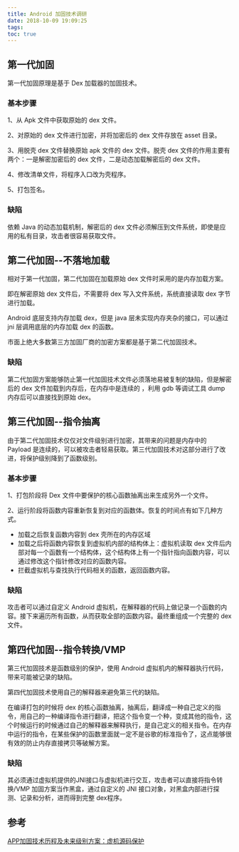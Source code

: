 ```yaml
---
title: Android 加固技术调研
date: 2018-10-09 19:09:25
tags:
toc: true
---
```


## 第一代加固

第一代加固原理是基于 Dex 加载器的加固技术。

### 基本步骤

1、从 Apk 文件中获取原始的 dex 文件。

2、对原始的 dex 文件进行加密，并将加密后的 dex 文件存放在 asset 目录。

3、用脱壳 dex 文件替换原始 apk 文件的 dex 文件。脱壳  dex 文件的作用主要有两个：一是解密加密后的 dex 文件，二是动态加载解密后的 dex 文件。

4、修改清单文件，将程序入口改为壳程序。

5、打包签名。

### 缺陷

依赖 Java 的动态加载机制，解密后的 dex 文件必须解压到文件系统，即使是应用的私有目录，攻击者很容易获取文件。

## 第二代加固--不落地加载

相对于第一代加固，第二代加固在加载原始 dex 文件时采用的是内存加载方案。

即在解密原始 dex 文件后，不需要将 dex 写入文件系统，系统直接读取 dex 字节进行加载。

Android 底层支持内存加载 dex，但是 java 层未实现内存夹杂的接口，可以通过 jni 层调用底层的内存加载 dex 的函数。

市面上绝大多数第三方加固厂商的加密方案都是基于第二代加固技术。

### 缺陷

第二代加固方案能够防止第一代加固技术文件必须落地易被复制的缺陷，但是解密后的 dex 文件加载到内存后，在内存中是连续的 ，利用 gdb 等调试工具 dump 内存后可以直接找到原始 dex。

## 第三代加固--指令抽离

由于第二代加固技术仅仅对文件级别进行加密，其带来的问题是内存中的 Payload 是连续的，可以被攻击者轻易获取。第三代加固技术对这部分进行了改进，将保护级别降到了函数级别。

### 基本步骤

1、打包阶段将 Dex 文件中要保护的核心函数抽离出来生成另外一个文件。

2、运行阶段将函数内容重新恢复到对应的函数体。恢复的时间点有如下几种方式。

- 加载之后恢复函数内容到 dex 壳所在的内存区域
- 加载之后将函数内容恢复到虚拟机内部的结构体上：虚拟机读取 dex 文件后内部对每一个函数有一个结构体，这个结构体上有一个指针指向函数内容，可以通过修改这个指针修改对应的函数内容。
- 拦截虚拟机与查找执行代码相关的函数，返回函数内容。

### 缺陷

攻击者可以通过自定义 Android 虚拟机，在解释器的代码上做记录一个函数的内容。接下来遍历所有函数，从而获取全部的函数内容。最终重组成一个完整的 dex 文件。

## 第四代加固--指令转换/VMP

第三代加固技术是函数级别的保护，使用 Android 虚拟机内的解释器执行代码，带来可能被记录的缺陷。

第四代加固技术使用自己的解释器来避免第三代的缺陷。

在编译打包的时候将 dex 的核心函数抽离，抽离后，翻译成一种自己定义的指令，用自己的一种编译指令进行翻译，把这个指令变一个种，变成其他的指令，这个时候运行的时候通过自己的解释器来解释执行，是自己定义的相关指令。在内存中运行的指令，在某些保护的函数里面就一定不是谷歌的标准指令了，这点能够很有效的防止内存直接拷贝等破解方案。

### 缺陷

其必须通过虚拟机提供的JNI接口与虚拟机进行交互，攻击者可以直接将指令转换/VMP 加固方案当作黑盒，通过自定义的 JNI 接口对象，对黑盒内部进行探测、记录和分析，进而得到完整 dex程序。

## 参考

[APP加固技术历程及未来级别方案：虚机源码保护](https://juejin.im/entry/5a16915e51882575d144a692)